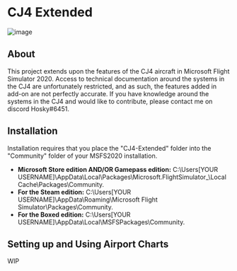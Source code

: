 # CJ4 Extended
![image](https://user-images.githubusercontent.com/48885195/92542021-fe0e9a80-f28a-11ea-961f-ebb8e8b5ef0e.png)
## About
This project extends upon the features of the CJ4 aircraft in Microsoft Flight Simulator 2020. Access to technical documentation around the systems in the CJ4 are unfortunately restricted, and as such, the features added in add-on are not perfectly accurate. If you have knowledge around the systems in the CJ4 and would like to contribute, please contact me on discord Hosky#6451.

## Installation
Installation requires that you place the "CJ4-Extended" folder into the "Community" folder of your MSFS2020 installation.

- **Microsoft Store edition AND/OR Gamepass edition:** C:\Users\[YOUR USERNAME]\AppData\Local\Packages\Microsoft.FlightSimulator_<RANDOMLETTERS>\LocalCache\Packages\Community.
- **For the Steam edition:** C:\Users\[YOUR USERNAME]\AppData\Roaming\Microsoft Flight Simulator\Packages\Community.
- **For the Boxed edition:** C:\Users\[YOUR USERNAME]\AppData\Local\MSFSPackages\Community.

## Setting up and Using Airport Charts
WIP
